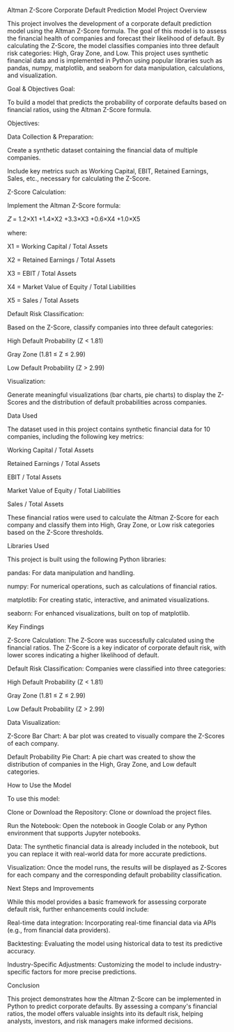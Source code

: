 Altman Z-Score Corporate Default Prediction Model
Project Overview

This project involves the development of a corporate default prediction model using the Altman Z-Score formula. The goal of this model is to assess the financial health of companies and forecast their likelihood of default. By calculating the Z-Score, the model classifies companies into three default risk categories: High, Gray Zone, and Low. This project uses synthetic financial data and is implemented in Python using popular libraries such as pandas, numpy, matplotlib, and seaborn for data manipulation, calculations, and visualization.

Goal & Objectives
Goal:

To build a model that predicts the probability of corporate defaults based on financial ratios, using the Altman Z-Score formula.

Objectives:

Data Collection & Preparation:

Create a synthetic dataset containing the financial data of multiple companies.

Include key metrics such as Working Capital, EBIT, Retained Earnings, Sales, etc., necessary for calculating the Z-Score.

Z-Score Calculation:

Implement the Altman Z-Score formula:

𝑍
= 1.2×X1​ +1.4×X2​ +3.3×X3 ​+0.6×X4 ​+1.0×X5​
	​


where:

X1 = Working Capital / Total Assets

X2 = Retained Earnings / Total Assets

X3 = EBIT / Total Assets

X4 = Market Value of Equity / Total Liabilities

X5 = Sales / Total Assets

Default Risk Classification:

Based on the Z-Score, classify companies into three default categories:

High Default Probability (Z < 1.81)

Gray Zone (1.81 ≤ Z ≤ 2.99)

Low Default Probability (Z > 2.99)

Visualization:

Generate meaningful visualizations (bar charts, pie charts) to display the Z-Scores and the distribution of default probabilities across companies.

Data Used

The dataset used in this project contains synthetic financial data for 10 companies, including the following key metrics:

Working Capital / Total Assets

Retained Earnings / Total Assets

EBIT / Total Assets

Market Value of Equity / Total Liabilities

Sales / Total Assets

These financial ratios were used to calculate the Altman Z-Score for each company and classify them into High, Gray Zone, or Low risk categories based on the Z-Score thresholds.

Libraries Used

This project is built using the following Python libraries:

pandas: For data manipulation and handling.

numpy: For numerical operations, such as calculations of financial ratios.

matplotlib: For creating static, interactive, and animated visualizations.

seaborn: For enhanced visualizations, built on top of matplotlib.

Key Findings

Z-Score Calculation:
The Z-Score was successfully calculated using the financial ratios. The Z-Score is a key indicator of corporate default risk, with lower scores indicating a higher likelihood of default.

Default Risk Classification:
Companies were classified into three categories:

High Default Probability (Z < 1.81)

Gray Zone (1.81 ≤ Z ≤ 2.99)

Low Default Probability (Z > 2.99)

Data Visualization:

Z-Score Bar Chart: A bar plot was created to visually compare the Z-Scores of each company.

Default Probability Pie Chart: A pie chart was created to show the distribution of companies in the High, Gray Zone, and Low default categories.

How to Use the Model

To use this model:

Clone or Download the Repository: Clone or download the project files.

Run the Notebook: Open the notebook in Google Colab or any Python environment that supports Jupyter notebooks.

Data: The synthetic financial data is already included in the notebook, but you can replace it with real-world data for more accurate predictions.

Visualization: Once the model runs, the results will be displayed as Z-Scores for each company and the corresponding default probability classification.

Next Steps and Improvements

While this model provides a basic framework for assessing corporate default risk, further enhancements could include:

Real-time data integration: Incorporating real-time financial data via APIs (e.g., from financial data providers).

Backtesting: Evaluating the model using historical data to test its predictive accuracy.

Industry-Specific Adjustments: Customizing the model to include industry-specific factors for more precise predictions.

Conclusion

This project demonstrates how the Altman Z-Score can be implemented in Python to predict corporate defaults. By assessing a company's financial ratios, the model offers valuable insights into its default risk, helping analysts, investors, and risk managers make informed decisions.
